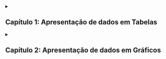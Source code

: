 <details>
  <summary>
    <h2>Capítulo 1: Apresentação de dados em Tabelas</h2>
  </summary>

  <p>Estatística é a ciência que fornece os princípios e os métodos para coleta, organização, resumo, análise e interpretação das informações.</p>

  ### 1.1 Dados e variáveis

  <p>Uma <i>variável</i> é uma condição ou característica das unidades da população, ou seja, atributos, sejam eles quantitativos ou qualitativos. Já <i>Dado estatístico</i> se refere à toda informação coletada e registrada referente à uma variável. As variáveis podem ser classificadas em dois tipos: </p>

```mermaid
flowchart TD;

VAR([Variáveis]) ==> CAT(Categorizadas ou 'qualitativas') & NUM(Numéricas ou 'quantitativas')

CAT ==> NOM(Nominais) & ORD(Ordinais)

NUM ==> DIS(Discretas) & CONT(Contínuas)
```

</details>

<details>
  <summary>
    <h2>Capítulo 2: Apresentação de dados em Gráficos</h2>
  </summary>

</details>
